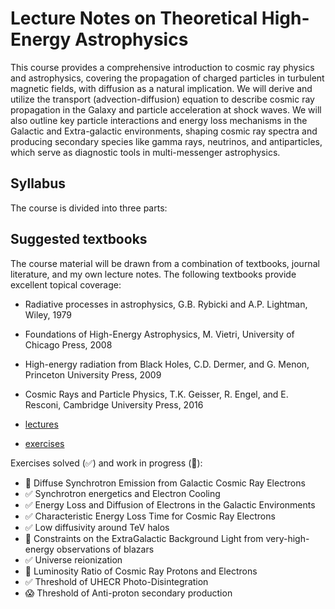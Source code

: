 # Lecture Notes on Theoretical High-Energy Astrophysics 

This course provides a comprehensive introduction to cosmic ray physics and astrophysics, covering the propagation of charged particles in turbulent magnetic fields, with diffusion as a natural implication. We will derive and utilize the transport (advection-diffusion) equation to describe cosmic ray propagation in the Galaxy and particle acceleration at shock waves. We will also outline key particle interactions and energy loss mechanisms in the Galactic and Extra-galactic environments, shaping cosmic ray spectra and producing secondary species like gamma rays, neutrinos, and antiparticles, which serve as diagnostic tools in multi-messenger astrophysics.

## Syllabus

The course is divided into three parts:

## Suggested textbooks

The course material will be drawn from a combination of textbooks, journal literature, and my own lecture notes. The following textbooks provide excellent topical coverage:

- Radiative processes in astrophysics, G.B. Rybicki and A.P. Lightman, Wiley, 1979
- Foundations of High-Energy Astrophysics, M. Vietri, University of Chicago Press, 2008
- High-energy radiation from Black Holes, C.D. Dermer, and G. Menon, Princeton University Press, 2009
- Cosmic Rays and Particle Physics, T.K. Geisser, R. Engel, and E. Resconi, Cambridge University Press, 2016


- [lectures](files/CEvoli_HEATh24_lectures.pdf)
- [exercises](files/CEvoli_HEATh24_exercises.pdf)

Exercises solved (✅) and work in progress (🤔):

- 🤔 Diffuse Synchrotron Emission from Galactic Cosmic Ray Electrons
- ✅ Synchrotron energetics and Electron Cooling
- ✅ Energy Loss and Diffusion of Electrons in the Galactic Environments
- ✅ Characteristic Energy Loss Time for Cosmic Ray Electrons
- ✅ Low diffusivity around TeV halos
- 🤔 Constraints on the ExtraGalactic Background Light from very-high-energy observations of blazars
- ✅ Universe reionization
- 🤔 Luminosity Ratio of Cosmic Ray Protons and Electrons
- ✅ Threshold of UHECR Photo-Disintegration
- 😱 Threshold of Anti-proton secondary production
